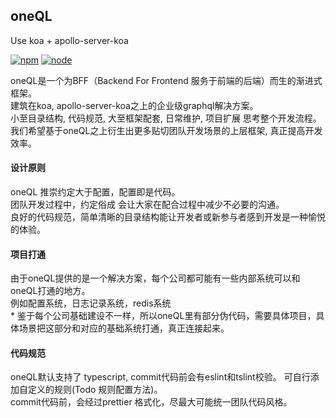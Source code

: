 oneQL
-----
Use koa + apollo-server-koa <br/>

[![npm][npm]][npm-url]
[![node][node]][node-url]

oneQL是一个为BFF（Backend For Frontend 服务于前端的后端）而生的渐进式框架。 <br/>
建筑在koa, apollo-server-koa之上的企业级graphql解决方案。<br />
小至目录结构, 代码规范, 大至框架配套, 日常维护, 项目扩展 思考整个开发流程。<br />
我们希望基于oneQL之上衍生出更多贴切团队开发场景的上层框架, 真正提高开发效率。 

#### 设计原则

oneQL 推崇约定大于配置，配置即是代码。<br/>
团队开发过程中，约定俗成 会让大家在配合过程中减少不必要的沟通。 <br />
良好的代码规范，简单清晰的目录结构能让开发者或新参与者感到开发是一种愉悦的体验。<br /> 

#### 项目打通

由于oneQL提供的是一个解决方案，每个公司都可能有一些内部系统可以和oneQL打通的地方。<br/>
例如配置系统，日志记录系统，redis系统 <br/>
\* 鉴于每个公司基础建设不一样，所以oneQL里有部分伪代码，需要具体项目，具体场景把这部分和对应的基础系统打通，真正连接起来。

#### 代码规范

oneQL默认支持了 typescript, commit代码前会有eslint和tslint校验。
可自行添加自定义的规则(Todo 规则配置方法)。<br />
commit代码前，会经过prettier 格式化，尽最大可能统一团队代码风格。


[npm]: https://img.shields.io/npm/v/oneql.svg
[npm-url]: https://npmjs.com/package/oneql

[node]: https://img.shields.io/node/v/oneql.svg
[node-url]: https://nodejs.org
